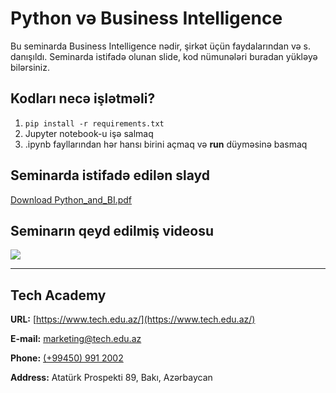 # Python və Business Intelligence

Bu seminarda Business Intelligence nədir, şirkət üçün faydalarından və s. danışıldı. Seminarda istifadə olunan slide, kod nümunələri buradan yükləyə bilərsiniz.

## Kodları necə işlətməli?

1. ```pip install -r requirements.txt```
2. Jupyter notebook-u işə salmaq
3. .ipynb fayllarından hər hansı birini açmaq və **run** düyməsinə basmaq


## Seminarda istifadə edilən slayd

[Download Python_and_BI.pdf](./Slides.pdf)

## Seminarın qeyd edilmiş videosu

[![](https://i.ytimg.com/vi/EAx4zK_1xsE/hqdefault.jpg?sqp=-oaymwEZCPYBEIoBSFXyq4qpAwsIARUAAIhCGAFwAQ==&rs=AOn4CLB9nlSG2J8_hTVBCH-42zAGtUCSmA)](https://youtu.be/EAx4zK_1xsE)

---

## Tech Academy

**URL:** [https://www.tech.edu.az/](https://www.tech.edu.az/)

**E-mail:** [marketing@tech.edu.az](mailto:marketing@tech.edu.az)

**Phone:** [(+99450) 991 2002](phone:0509912002)

**Address:** Atatürk Prospekti 89, Bakı, Azərbaycan